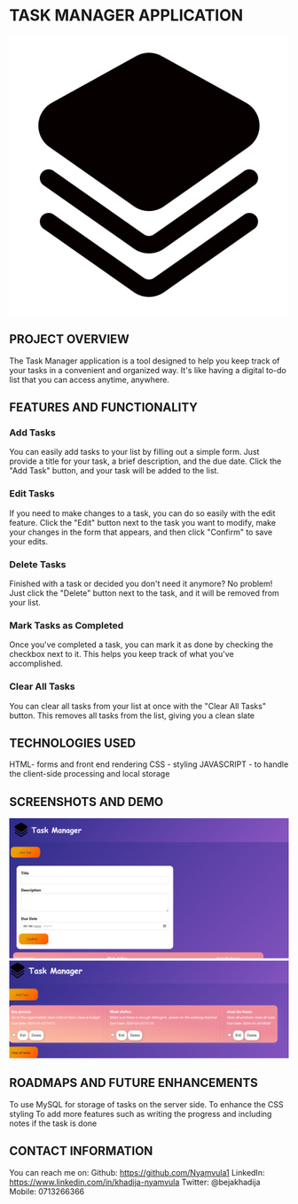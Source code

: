 # TASK MANAGER APPLICATION #
![link](IMAGES/task%20manager%20logo.png)

## PROJECT OVERVIEW ##
 The Task Manager application is a tool designed to help you keep track of your tasks in a convenient and organized way. It's like having a digital to-do list that you can access anytime, anywhere.

## FEATURES AND FUNCTIONALITY ##
### Add Tasks ### 
You can easily add tasks to your list by filling out a simple form. Just provide a title for your task, a brief description, and the due date. Click the "Add Task" button, and your task will be added to the list.

### Edit Tasks ### 
If you need to make changes to a task, you can do so easily with the edit feature. Click the "Edit" button next to the task you want to modify, make your changes in the form that appears, and then click "Confirm" to save your edits.

### Delete Tasks ### 
Finished with a task or decided you don't need it anymore? No problem! Just click the "Delete" button next to the task, and it will be removed from your list.

### Mark Tasks as Completed ###
 Once you've completed a task, you can mark it as done by checking the checkbox next to it. This helps you keep track of what you've accomplished.

### Clear All Tasks ###
You can clear all tasks from your list at once with the "Clear All Tasks" button. This removes all tasks from the list, giving you a clean slate

## TECHNOLOGIES USED ##
 HTML- forms and front end rendering
 CSS - styling
 JAVASCRIPT - to handle the client-side processing and local storage

## SCREENSHOTS AND DEMO ##
![link](IMAGES/taskmanger%20front%20page.PNG)
![link](IMAGES/savedtasks.PNG)

## ROADMAPS AND FUTURE ENHANCEMENTS
 To use MySQL for storage of tasks on the server side.
 To enhance the CSS styling
 To add more features such as writing the progress and including notes if the task is done

## CONTACT INFORMATION ##
 You can reach me on:
     Github: https://github.com/Nyamvula1
     LinkedIn: https://www.linkedin.com/in/khadija-nyamvula
     Twitter: @bejakhadija
     Mobile: 0713266366
